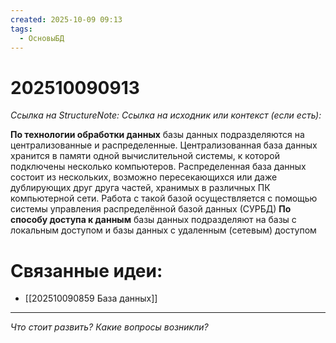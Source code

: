 ```yaml
---
created: 2025-10-09 09:13
tags:
  - ОсновыБД
---
```

# 202510090913
*Ссылка на StructureNote:*
*Ссылка на исходник или контекст (если есть):* 

**По технологии обработки данных** базы данных подразделяются на централизованные и распределенные. Централизованная база данных хранится в памяти одной вычислительной системы, к которой подключены несколько компьютеров. Распределенная база данных состоит из нескольких, возможно пересекающихся или даже дублирующих друг друга частей, хранимых в различных ПК компьютерной сети. Работа с такой базой осуществляется с помощью системы управления распределённой базой данных (СУРБД)
**По способу доступа к данным** базы данных подразделяют на базы с локальным доступом и базы данных с удаленным (сетевым) доступом
# Связанные идеи:
* [[202510090859 База данных]]
---

*Что стоит развить? Какие вопросы возникли?*